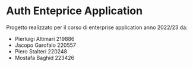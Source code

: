 # Auth Enteprice Application

Progetto realizzato per il corso di enterprise application anno 2022/23 da:
- Pierluigi Altimari 219886
- Jacopo Garofalo 220557
- Piero Stalteri 220248
- Mostafa Baghid 223426
